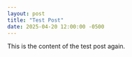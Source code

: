```yaml
---
layout: post
title: "Test Post"
date: 2025-04-20 12:00:00 -0500
---
```

This is the content of the test post again.